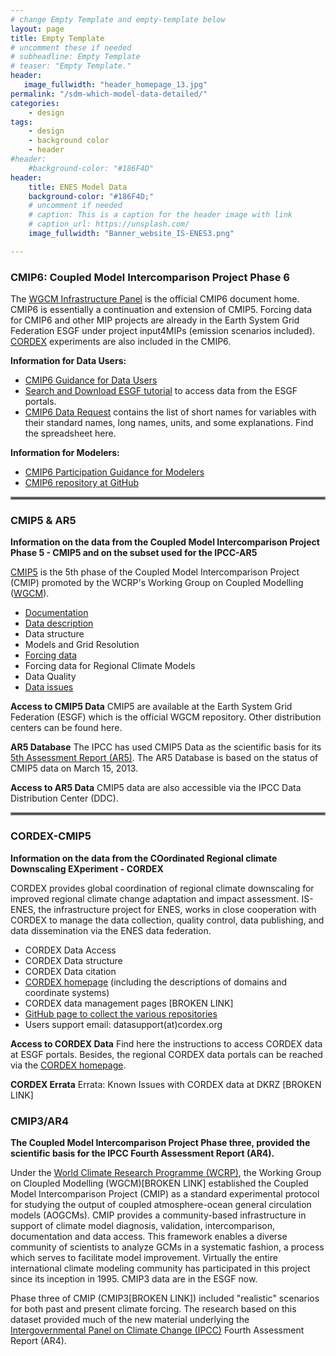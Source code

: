 ```yaml
---
# change Empty Template and empty-template below
layout: page
title: Empty Template
# uncomment these if needed
# subheadline: Empty Template
# teaser: "Empty Template."
header:
   image_fullwidth: "header_homepage_13.jpg"
permalink: "/sdm-which-model-data-detailed/"
categories:
    - design
tags:
    - design
    - background color
    - header
#header:
    #background-color: "#186F4D"
header:
    title: ENES Model Data
    background-color: "#186F4D;"
    # uncomment if needed
    # caption: This is a caption for the header image with link
    # caption_url: https://unsplash.com/
    image_fullwidth: "Banner_website_IS-ENES3.png"

---
```


### <a name="cmip6-detailed"></a>CMIP6: Coupled Model Intercomparison Project Phase 6

The [WGCM Infrastructure Panel](https://www.wcrp-climate.org/wgcm-cmip/wgcm-cmip6) is the official CMIP6 document home. CMIP6 is essentially a continuation and extension of CMIP5. Forcing data for CMIP6 and other MIP projects are already in the Earth System Grid Federation ESGF under project input4MIPs (emission scenarios included). [CORDEX](https://cordex.org/experiment-guidelines/cordex-cmip6/) experiments are also included in the CMIP6.

**Information for Data Users:**
- [CMIP6 Guidance for Data Users](https://pcmdi.llnl.gov/CMIP6/Guide/dataUsers.html)
- [Search and Download ESGF tutorial](https://esgf.github.io/esgf-user-support/user_guide.html) to access data from the ESGF portals.
- [CMIP6 Data Request](https://clipc-services.ceda.ac.uk//dreq/mipVars.html) contains the list of short names for variables with their standard names, long names, units, and some explanations. Find the spreadsheet here.

**Information for Modelers:**
- [CMIP6 Participation Guidance for Modelers](https://pcmdi.llnl.gov/CMIP6/Guide/modelers.html)
- [CMIP6 repository at GitHub](https://github.com/WCRP-CMIP/CMIP6_CVs)

<hr style="border:2px solid gray">

### <a name="cmip5-detailed"></a>CMIP5 & AR5

**Information on the data from the Coupled Model Intercomparison Project Phase 5 - CMIP5 and on the subset used for the IPCC-AR5**

[CMIP5](https://pcmdi.llnl.gov/mips/cmip5/) is the 5th phase of the Coupled Model Intercomparison Project (CMIP) promoted by the WCRP's Working Group on Coupled Modelling ([WGCM](https://www.wcrp-climate.org/wgcm-cmip/wgcm-cmip5)).

- [Documentation](https://search.es-doc.org/?project=cmip5&documentType=cim.1.software.ModelComponent&client=esdoc-url-rewrite)
- [Data description](https://pcmdi.llnl.gov/mips/cmip5/datadescription.html)
- Data structure
- Models and Grid Resolution
- [Forcing data](https://pcmdi.llnl.gov/mips/cmip5/forcing.html)
- Forcing data for Regional Climate Models
- Data Quality
- [Data issues](https://pcmdi.llnl.gov/mips/cmip5/errata.html)
 
**Access to CMIP5 Data** 
CMIP5 are available at the Earth System Grid Federation (ESGF) which is the official WGCM repository. Other distribution centers can be found here.

**AR5 Database**
The IPCC has used CMIP5 Data as the scientific basis for its [5th Assessment Report (AR5)](https://www.ipcc.ch/report/ar5/syr/). The AR5 Database is based on the status of CMIP5 data on March 15, 2013.

**Access to AR5 Data**
CMIP5 data are also accessible via the IPCC Data Distribution Center (DDC).

<hr style="border:2px solid gray">

### <a name="cordex-detailed"></a>CORDEX-CMIP5

**Information on the data from the COordinated Regional climate Downscaling EXperiment - CORDEX**

CORDEX provides global coordination of regional climate downscaling for improved regional climate change adaptation and impact assessment. IS-ENES, the infrastructure project for ENES, works in close cooperation with CORDEX to manage the data collection, quality control, data publishing, and data dissemination via the ENES data federation.

- CORDEX Data Access
- CORDEX Data structure
- CORDEX Data citation
- [CORDEX homepage](https://cordex.org/) (including the descriptions of domains and coordinate systems)
- CORDEX data management pages [BROKEN LINK]
- [GitHub page to collect the various repositories](https://github.com/IS-ENES-Data)
- Users support email: datasupport(at)cordex.org
 
**Access to CORDEX Data**
Find here the instructions to access CORDEX data at ESGF portals. Besides, the regional CORDEX data portals can be reached via the [CORDEX homepage](https://cordex.org/).

**CORDEX Errata**
Errata: Known Issues with CORDEX data at DKRZ [BROKEN LINK]

### <a name="cmip3-detailed"></a>CMIP3/AR4

**The Coupled Model Intercomparison Project Phase three, provided the scientific basis for the IPCC Fourth Assessment Report (AR4).**

Under the [World Climate Research Programme (WCRP)](https://www.wcrp-climate.org/), the Working Group on Cloupled Modelling (WGCM)[BROKEN LINK] established the Coupled Model Intercomparison Project (CMIP) as a standard experimental protocol for studying the output of coupled atmosphere-ocean general circulation models (AOGCMs). CMIP provides a community-based infrastructure in support of climate model diagnosis, validation, intercomparison, documentation and data access. This framework enables a diverse community of scientists to analyze GCMs in a systematic fashion, a process which serves to facilitate model improvement. Virtually the entire international climate modeling community has participated in this project since its inception in 1995. CMIP3 data are in the ESGF now.

Phase three of CMIP (CMIP3[BROKEN LINK]) included "realistic" scenarios for both past and present climate forcing. The research based on this dataset provided much of the new material underlying the [Intergovernmental Panel on Climate Change (IPCC)](https://www.ipcc.ch/) Fourth Assessment Report (AR4).

